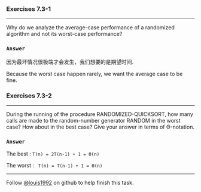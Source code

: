 ### Exercises 7.3-1
***
Why do we analyze the average-case performance of a randomized algorithm and not its worst-case performance?

### `Answer`
因为最坏情况很极端才会发生，我们想要的是期望时间.

Because the worst case happen rarely, we want the average case to be fine.

### Exercises 7.3-2
***
During the running of the procedure RANDOMIZED-QUICKSORT, how many calls are made to the random-number generator RANDOM in the worst case? How about in the best case? Give your answer in terms of Θ-notation.

### `Answer`
The best :  <code>T(n) = 2T(n-1) + 1 = Θ(n) </code>

The worst : <code> T(n) = T(n-1) + 1 = Θ(n) </code>



***
Follow [@louis1992](https://github.com/gzc) on github to help finish this task.

